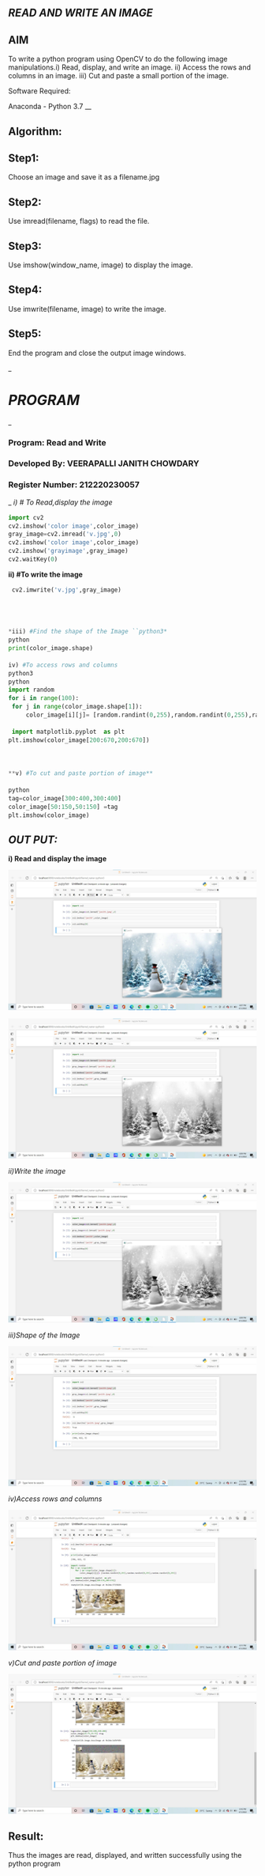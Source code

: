 ## *READ AND WRITE AN IMAGE* ##



## **AIM**
To write a python program using OpenCV to do the following image manipulations.i) Read, display, and write an image. ii) Access the rows and columns in an image. iii) Cut and paste a small portion of the image.

Software Required:

Anaconda - Python 3.7
__
## Algorithm: ##
## Step1: ##

Choose an image and save it as a filename.jpg

## Step2: ##

Use imread(filename, flags) to read the file.

## Step3: ##

Use imshow(window_name, image) to display the image.

## Step4:  ##

Use imwrite(filename, image) to write the image.

## Step5: ##


End the program and close the output image windows.

_


# *PROGRAM*
_
### Program: Read and Write

### Developed By: VEERAPALLI JANITH CHOWDARY
### Register Number: 212220230057

_
*i) # To Read,display the image*

  ```python
  import cv2
  cv2.imshow('color image',color_image)
  gray_image=cv2.imread('v.jpg',0)
  cv2.imshow('color image',color_image)
  cv2.imshow('grayimage',gray_image)
  cv2.waitKey(0)

  ```

**ii) #To write the image**
    
   
   ```python
    cv2.imwrite('v.jpg',gray_image)
  



*iii) #Find the shape of the Image ``python3*
python
   print(color_image.shape)

iv) #To access rows and columns
python3
   python
   import random
for i in range(100):
    for j in range(color_image.shape[1]):
        color_image[i][j]= [random.randint(0,255),random.randint(0,255),random.randint(0,255)]

    import matplotlib.pyplot  as plt
plt.imshow(color_image[200:670,200:670])



**v) #To cut and paste portion of image**

python
tag=color_image[300:400,300:400]
color_image[50:150,50:150] =tag
plt.imshow(color_image)

```

## *OUT PUT:*
**i) Read and display the image**



__![Image Link](https://github.com/veerapallijanith/Read-and-Write-Image/blob/main/janc.jpg)__


__![Image Link](https://github.com/veerapallijanith/Read-and-Write-Image/blob/main/jang.jpg)__

*ii)Write the image*

__![Image Link](https://github.com/veerapallijanith/Read-and-Write-Image/blob/main/jang.jpg)__


*iii)Shape of the Image*

__![Image Link](https://github.com/veerapallijanith/Read-and-Write-Image/blob/main/jans.jpg)__

*iv)Access rows and columns*

__![Image Link](https://github.com/veerapallijanith/Read-and-Write-Image/blob/main/janr.jpg)__


*v)Cut and paste portion of image*

__![Image Link](https://github.com/veerapallijanith/Read-and-Write-Image/blob/main/janl.jpg)__


## **Result:**

Thus the images are read, displayed, and written successfully using the python program
